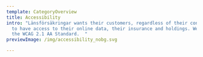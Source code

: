 ```yaml
---
template: CategoryOverview
title: Accessibility
intro: "Länsförsäkringar wants their customers, regardless of their condition,
  to have access to their online data, their insurance and holdings. We follow
  the WCAG 2.1 AA Standard.  "
previewImage: /img/accessibility_nobg.svg

---
```

